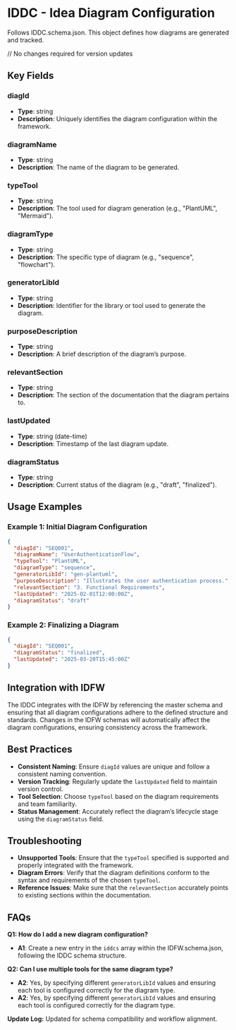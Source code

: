 # IDDC - Idea Diagram Configuration

Follows IDDC.schema.json. This object defines how diagrams are generated and tracked.

// No changes required for version updates

## Key Fields

### diagId
- **Type**: string
- **Description**: Uniquely identifies the diagram configuration within the framework.

### diagramName
- **Type**: string
- **Description**: The name of the diagram to be generated.

### typeTool
- **Type**: string
- **Description**: The tool used for diagram generation (e.g., "PlantUML", "Mermaid").

### diagramType
- **Type**: string
- **Description**: The specific type of diagram (e.g., "sequence", "flowchart").

### generatorLibId
- **Type**: string
- **Description**: Identifier for the library or tool used to generate the diagram.

### purposeDescription
- **Type**: string
- **Description**: A brief description of the diagram’s purpose.

### relevantSection
- **Type**: string
- **Description**: The section of the documentation that the diagram pertains to.

### lastUpdated
- **Type**: string (date-time)
- **Description**: Timestamp of the last diagram update.

### diagramStatus
- **Type**: string
- **Description**: Current status of the diagram (e.g., "draft", "finalized").

## Usage Examples

### Example 1: Initial Diagram Configuration
```json
{
  "diagId": "SEQ001",
  "diagramName": "UserAuthenticationFlow",
  "typeTool": "PlantUML",
  "diagramType": "sequence",
  "generatorLibId": "gen-plantuml",
  "purposeDescription": "Illustrates the user authentication process.",
  "relevantSection": "3. Functional Requirements",
  "lastUpdated": "2025-02-01T12:00:00Z",
  "diagramStatus": "draft"
}
```

### Example 2: Finalizing a Diagram
```json
{
  "diagId": "SEQ001",
  "diagramStatus": "finalized",
  "lastUpdated": "2025-03-20T15:45:00Z"
}
```

## Integration with IDFW

The IDDC integrates with the IDFW by referencing the master schema and ensuring that all diagram configurations adhere to the defined structure and standards. Changes in the IDFW schemas will automatically affect the diagram configurations, ensuring consistency across the framework.

## Best Practices

- **Consistent Naming**: Ensure `diagId` values are unique and follow a consistent naming convention.
- **Version Tracking**: Regularly update the `lastUpdated` field to maintain version control.
- **Tool Selection**: Choose `typeTool` based on the diagram requirements and team familiarity.
- **Status Management**: Accurately reflect the diagram’s lifecycle stage using the `diagramStatus` field.

## Troubleshooting

- **Unsupported Tools**: Ensure that the `typeTool` specified is supported and properly integrated with the framework.
- **Diagram Errors**: Verify that the diagram definitions conform to the syntax and requirements of the chosen `typeTool`.
- **Reference Issues**: Make sure that the `relevantSection` accurately points to existing sections within the documentation.

## FAQs

**Q1: How do I add a new diagram configuration?**
- **A1**: Create a new entry in the `iddcs` array within the IDFW.schema.json, following the IDDC schema structure.

**Q2: Can I use multiple tools for the same diagram type?**
- **A2**: Yes, by specifying different `generatorLibId` values and ensuring each tool is configured correctly for the diagram type.
- **A2**: Yes, by specifying different `generatorLibId` values and ensuring each tool is configured correctly for the diagram type.



**Update Log:** Updated for schema compatibility and workflow alignment.
